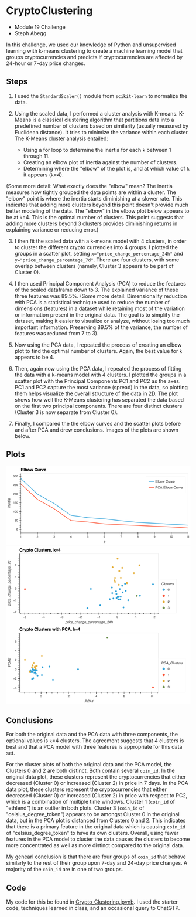 # CryptoClustering
- Module 19 Challenge
- Steph Abegg

In this challenge, we used our knowledge of Python and unsupervised learning with k-means clustering to create a machine learning model that groups cryptocurrencies and predicts if cryptocurrencies are affected by 24-hour or 7-day price changes.

## Steps

1. I used the `StandardScaler()` module from `scikit-learn` to normalize the data.

2. Using the scaled data, I performed a cluster analysis with K-means. K-Means is a classical clustering algorithm that partitions data into a predefined number of clusters based on similarity (usually measured by Euclidean distance). It tries to minimize the variance within each cluster. The K-Means cluster analysis entailed:
   - Using a for loop to determine the inertia for each `k` between 1 through 11.
   - Creating an elbow plot of inertia against the number of clusters.
   - Determining where the "elbow" of the plot is, and at which value of `k` it appears (`k`=4).

(Some more detail: What exactly does the "elbow" mean? The inertia measures how tightly grouped the data points are within a cluster. The "elbow" point is where the inertia starts diminishing at a slower rate. This indicates that adding more clusters beyond this point doesn't provide much better modeling of the data. The "elbow" in the elbow plot below appears to be at `k`=4. This is the optimal number of clusters. This point suggests that adding more clusters beyond 3 clusters provides diminishing returns in explaining variance or reducing error.)

3. I then fit the scaled data with a k-means model with 4 clusters, in order to cluster the different crypto currencies into 4 groups. I plotted the groups in a scatter plot, setting `x="price_change_percentage_24h"` and `y="price_change_percentage_7d"`.  There are four  clusters, with some overlap between clusters (namely, Cluster 3 appears to be part of Cluster 0).

4. I then used Principal Component Analysis (PCA) to reduce the features of the scaled dataframe down to 3. The explained variance of these three features was 89.5%. (Some more detail: Dimensionality reduction with PCA is a statistical technique used to reduce the number of dimensions (features) in a dataset while retaining most of the variation or information present in the original data. The goal is to simplify the dataset, making it easier to visualize or analyze, without losing too much important information. Preserving 89.5% of the variance, the number of features was reduced from 7 to 3).

5. Now using the PCA data, I repeated the process of creating an elbow plot to find the optimal number of clusters. Again, the best value for `k` appears to be 4. 

6. Then, again now using the PCA data, I repeated the process of fitting the data with a k-means model with 4 clusters. I plotted the groups in a scatter plot with the Principal Components PC1 and PC2 as the axes. PC1 and PC2 capture the most variance (spread) in the data, so plotting them helps visualize the overall structure of the data in 2D. The plot shows how well the K-Means clustering has separated the data based on the first two principal components. There are four distinct clusters (Cluster 3 is now separate from Cluster 0).
   
7. Finally, I compared the the elbow curves and the scatter plots before and after PCA and drew conclusions. Images of the plots are shown below.

## Plots

<img src="images/elbow_plots.png" width=700>
<img src="images/cluster_plots.png" width=700>

## Conclusions

For both the original data and the PCA data with three components, the optional values is `k`=4 clusters. The agreement suggests that 4 clusters is best and that a PCA model with three features is appropriate for this data set.

For the cluster plots of both the original data and the PCA model, the Clusters 0 and 2 are both distinct. Both contain several `coin_id`. In the original data plot, these clusters represent the cryptocurrencies that either decreased (Cluster 0) or increased (Cluster 2) in price in 7 days. In the PCA data plot, these clusters represent the cryptocurrencies that either decreased (Cluster 0) or increased (Cluster 2) in price with respect to PC2, which is a combination of multiple time windows. Cluster 1 (`coin_id` of "ethlend") is an outlier in both plots. Cluster 3 (`coin_id` of "celsius_degree_token") appears to be amongst Cluster 0 in the original data, but in the  PCA plot is distanced from Clusters 0 and 2. This indicates that there is a primary feature in the original data which is causing `coin_id` of "celsius_degree_token" to have its own clusters. Overall, using fewer features in the PCA model to cluster the data causes the clusters to become more concentrated as well as more distinct compared to the original data.

My genearl conclusion is that there are four groups of `coin_id` that behave similarly to the rest of their group upon 7-day and 24-day price changes. A majority of the `coin_id` are in one of two groups.

## Code

My code for this be found in [Crypto_Clustering.ipynb](Crypto_Clustering.ipynb). I used the starter code, techniques learned in class, and an occasional query to ChatGTP.

